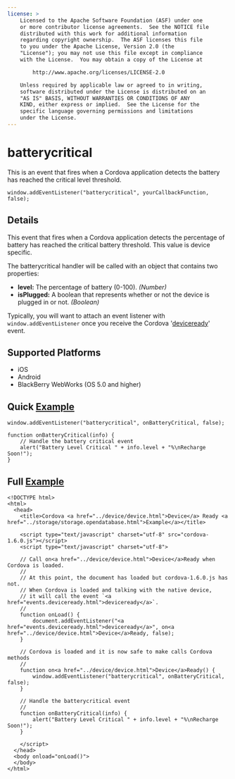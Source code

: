 ```yaml
---
license: >
    Licensed to the Apache Software Foundation (ASF) under one
    or more contributor license agreements.  See the NOTICE file
    distributed with this work for additional information
    regarding copyright ownership.  The ASF licenses this file
    to you under the Apache License, Version 2.0 (the
    "License"); you may not use this file except in compliance
    with the License.  You may obtain a copy of the License at

        http://www.apache.org/licenses/LICENSE-2.0

    Unless required by applicable law or agreed to in writing,
    software distributed under the License is distributed on an
    "AS IS" BASIS, WITHOUT WARRANTIES OR CONDITIONS OF ANY
    KIND, either express or implied.  See the License for the
    specific language governing permissions and limitations
    under the License.
---
```


batterycritical
===========

This is an event that fires when a Cordova application detects the battery has reached the critical level threshold.

    window.addEventListener("batterycritical", yourCallbackFunction, false);

Details
-------

This event that fires when a Cordova application detects the percentage of battery has reached the critical battery threshold. This value is device specific.

The batterycritical handler will be called with an object that contains two properties:

- __level:__ The percentage of battery (0-100). _(Number)_
- __isPlugged:__ A boolean that represents whether or not the device is plugged in or not. _(Boolean)_

Typically, you will want to attach an event listener with `window.addEventListener` once you receive the Cordova '<a href="events.deviceready.html">deviceready</a>' event.

Supported Platforms
-------------------

- iOS
- Android
- BlackBerry WebWorks (OS 5.0 and higher)

Quick <a href="../storage/storage.opendatabase.html">Example</a>
-------------

    window.addEventListener("batterycritical", onBatteryCritical, false);

    function onBatteryCritical(info) {
        // Handle the battery critical event
       	alert("Battery Level Critical " + info.level + "%\nRecharge Soon!"); 
    }

Full <a href="../storage/storage.opendatabase.html">Example</a>
------------

    <!DOCTYPE html>
    <html>
      <head>
        <title>Cordova <a href="../device/device.html">Device</a> Ready <a href="../storage/storage.opendatabase.html">Example</a></title>

        <script type="text/javascript" charset="utf-8" src="cordova-1.6.0.js"></script>
        <script type="text/javascript" charset="utf-8">

        // Call on<a href="../device/device.html">Device</a>Ready when Cordova is loaded.
        //
        // At this point, the document has loaded but cordova-1.6.0.js has not.
        // When Cordova is loaded and talking with the native device,
        // it will call the event `<a href="events.deviceready.html">deviceready</a>`.
        // 
	    function onLoad() {
    	    document.addEventListener("<a href="events.deviceready.html">deviceready</a>", on<a href="../device/device.html">Device</a>Ready, false);
    	}

        // Cordova is loaded and it is now safe to make calls Cordova methods
        //
        function on<a href="../device/device.html">Device</a>Ready() {
		    window.addEventListener("batterycritical", onBatteryCritical, false);
        }

        // Handle the batterycritical event
        //
        function onBatteryCritical(info) {
	       	alert("Battery Level Critical " + info.level + "%\nRecharge Soon!"); 
        }
        
        </script>
      </head>
      <body onload="onLoad()">
      </body>
    </html>
